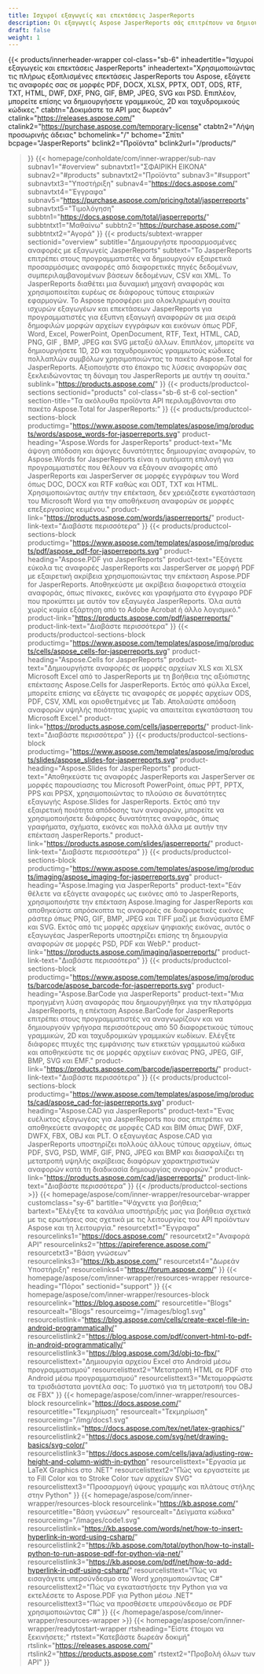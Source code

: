 ```yaml
---
title: Ισχυροί εξαγωγείς και επεκτάσεις JasperReports
description: Οι εξαγωγείς Aspose JasperReports σάς επιτρέπουν να δημιουργείτε δυναμικές αναφορές σε μορφές PDF, Word, Excel, PowerPoint, PNG, GIF, JPEG, CAD & SVG, γραμμωτούς κώδικες 1D και 2D.
draft: false
weight: 1
---
```

{{< products/innerheader-wrapper col-class="sb-6"
  inheadertitle="Ισχυροί εξαγωγείς και επεκτάσεις JasperReports"
  inheadertext="Χρησιμοποιώντας τις πλήρως εξοπλισμένες επεκτάσεις JasperReports του Aspose, εξάγετε τις αναφορές σας σε μορφές PDF, DOCX, XLSX, PPTX, ODT, ODS, RTF, TXT, HTML, DWF, DXF, PNG, GIF, BMP, JPEG, SVG και PSD. Επιπλέον, μπορείτε επίσης να δημιουργήσετε γραμμικούς, 2D και ταχυδρομικούς κώδικες."
  ctabtn="Δοκιμάστε τα API μας δωρεάν"
  ctalink="https://releases.aspose.com/"
  ctalink2="https://purchase.aspose.com/temporary-license"
  ctabtn2="Λήψη προσωρινής άδειας"
  bchomelink="/"
  bchome="Σπίτι"
  bcpage="JasperReports"
  bclink2="Προϊόντα"
  bclink2url="/products/"
  >}}
  {{< homepage/conholdate/com/inner-wrapper/sub-nav 
subnav1="#overview"
subnavtxt1="ΣΦΑΙΡΙΚΗ ΕΙΚΟΝΑ" 
subnav2="#products"
subnavtxt2="Προϊόντα" 
subnav3="#support"
subnavtxt3="Υποστήριξη" 
subnav4="https://docs.aspose.com/"
subnavtxt4="Έγγραφα" 
subnav5="https://purchase.aspose.com/pricing/total/jasperreports"
subnavtxt5="Τιμολόγηση" 
subbtn1="https://docs.aspose.com/total/jasperreports/"
subbtntxt1="Μαθαίνω"
subbtn2="https://purchase.aspose.com/"
subbtntxt2="Αγορά"
>}}
   {{< products/subtext-wrapper
   sectionid="overview" 
   subtitle="Δημιουργήστε προσαρμοσμένες αναφορές με εξαγωγείς JasperReports"
   subtext="Το JasperReports επιτρέπει στους προγραμματιστές να δημιουργούν εξαιρετικά προσαρμόσιμες αναφορές από διαφορετικές πηγές δεδομένων, συμπεριλαμβανομένων βάσεων δεδομένων, CSV και XML. Το JasperReports διαθέτει μια δυναμική μηχανή αναφοράς και χρησιμοποιείται ευρέως σε διάφορους τύπους εταιρικών εφαρμογών. Το Aspose προσφέρει μια ολοκληρωμένη σουίτα ισχυρών εξαγωγέων και επεκτάσεων JasperReports για προγραμματιστές για έξυπνη εξαγωγή αναφορών σε μια σειρά δημοφιλών μορφών αρχείων εγγράφων και εικόνων όπως PDF, Word, Excel, PowerPoint, OpenDocument, RTF, Text, HTML, CAD, PNG, GIF , BMP, JPEG και SVG μεταξύ άλλων. Επιπλέον, μπορείτε να δημιουργήσετε 1D, 2D και ταχυδρομικούς γραμμωτούς κώδικες πολλαπλών συμβόλων χρησιμοποιώντας το πακέτο Aspose.Total for JasperReports. Αξιοποιήστε στο έπακρο τις λύσεις αναφορών σας ξεκλειδώνοντας τη δύναμη του JasperReports με αυτήν τη σουίτα."
   sublink="https://products.aspose.com/"
   >}} 
{{< products/productcol-sections
sectionid="products" 
col-class="sb-6 st-6 col-section"
section-title="Τα ακόλουθα προϊόντα API περιλαμβάνονται στο πακέτο Aspose.Total for JasperReports:"
>}}
{{< products/productcol-sections-block
productimg="https://www.aspose.com/templates/aspose/img/products/words/aspose_words-for-jasperreports.svg"
product-heading="Aspose.Words for JasperReports"
product-text="Με άψογη απόδοση και άψογες δυνατότητες δημιουργίας αναφορών, το Aspose.Words for JasperReports είναι η αυτόματη επιλογή για προγραμματιστές που θέλουν να εξάγουν αναφορές από JasperReports και JasperServer σε μορφές εγγράφων του Word όπως DOC, DOCX και RTF καθώς και ODT, TXT και HTML. Χρησιμοποιώντας αυτήν την επέκταση, δεν χρειάζεστε εγκατάσταση του Microsoft Word για την αποθήκευση αναφορών σε μορφές επεξεργασίας κειμένου."
product-link="https://products.aspose.com/words/jasperreports/"
product-link-text="Διαβάστε περισσότερα"
>}}
{{< products/productcol-sections-block
productimg="https://www.aspose.com/templates/aspose/img/products/pdf/aspose_pdf-for-jasperreports.svg"
product-heading="Aspose.PDF για JasperReports"
product-text="Εξάγετε εύκολα τις αναφορές JasperReports και JasperServer σε μορφή PDF με εξαιρετική ακρίβεια χρησιμοποιώντας την επέκταση Aspose.PDF for JasperReports. Αποθηκεύστε με ακρίβεια διαφορετικά στοιχεία αναφοράς, όπως πίνακες, εικόνες και γραφήματα στο έγγραφο PDF που προκύπτει με αυτόν τον εξαγωγέα JasperReports. Όλα αυτά χωρίς καμία εξάρτηση από το Adobe Acrobat ή άλλο λογισμικό."
product-link="https://products.aspose.com/pdf/jasperreports/"
product-link-text="Διαβάστε περισσότερα"
>}}
{{< products/productcol-sections-block
productimg="https://www.aspose.com/templates/aspose/img/products/cells/aspose_cells-for-jasperreports.svg"
product-heading="Aspose.Cells for JasperReports"
product-text="Δημιουργήστε αναφορές σε μορφές αρχείων XLS και XLSX Microsoft Excel από το JasperReports με τη βοήθεια της αξιόπιστης επέκτασης Aspose.Cells for JasperReports. Εκτός από φύλλα Excel, μπορείτε επίσης να εξάγετε τις αναφορές σε μορφές αρχείων ODS, PDF, CSV, XML και οριοθετημένες με Tab. Απολαύστε απόδοση αναφορών υψηλής ποιότητας χωρίς να απαιτείται εγκατάσταση του Microsoft Excel."
product-link="https://products.aspose.com/cells/jasperreports/"
product-link-text="Διαβάστε περισσότερα"
>}}
{{< products/productcol-sections-block
productimg="https://www.aspose.com/templates/aspose/img/products/slides/aspose_slides-for-jasperreports.svg"
product-heading="Aspose.Slides for JasperReports"
product-text="Αποθηκεύστε τις αναφορές JasperReports και JasperServer σε μορφές παρουσίασης του Microsoft PowerPoint, όπως PPT, PPTX, PPS και PPSX, χρησιμοποιώντας το πλούσιο σε δυνατότητες εξαγωγής Aspose.Slides for JasperReports. Εκτός από την εξαιρετική ποιότητα απόδοσης των αναφορών, μπορείτε να χρησιμοποιήσετε διάφορες δυνατότητες αναφοράς, όπως γραφήματα, σχήματα, εικόνες και πολλά άλλα με αυτήν την επέκταση JasperReports."
product-link="https://products.aspose.com/slides/jasperreports/"
product-link-text="Διαβάστε περισσότερα"
>}}
{{< products/productcol-sections-block
productimg="https://www.aspose.com/templates/aspose/img/products/imaging/aspose_imaging-for-jasperreports.svg"
product-heading="Aspose.Imaging για JasperReports"
product-text="Εάν θέλετε να εξάγετε αναφορές ως εικόνες από το JasperReports, χρησιμοποιήστε την επέκταση Aspose.Imaging for JasperReports και αποθηκεύστε απρόσκοπτα τις αναφορές σε διαφορετικές εικόνες ράστερ όπως PNG, GIF, BMP, JPEG και TIFF μαζί με διανύσματα EMF και SVG. Εκτός από τις μορφές αρχείων ψηφιακής εικόνας, αυτός ο εξαγωγέας JasperReports υποστηρίζει επίσης τη δημιουργία αναφορών σε μορφές PSD, PDF και WebP."
product-link="https://products.aspose.com/imaging/jasperreports/"
product-link-text="Διαβάστε περισσότερα"
>}}
{{< products/productcol-sections-block
productimg="https://www.aspose.com/templates/aspose/img/products/barcode/aspose_barcode-for-jasperreports.svg"
product-heading="Aspose.BarCode για JasperReports"
product-text="Μια προηγμένη λύση αναφοράς που δημιουργήθηκε για την πλατφόρμα JasperReports, η επέκταση Aspose.BarCode for JasperReports επιτρέπει στους προγραμματιστές να αναγνωρίζουν και να δημιουργούν γρήγορα περισσότερους από 50 διαφορετικούς τύπους γραμμικών, 2D και ταχυδρομικών γραμμικών κωδίκων. Ελέγξτε διάφορες πτυχές της εμφάνισης των ετικετών γραμμωτού κώδικα και αποθηκεύστε τις σε μορφές αρχείων εικόνας PNG, JPEG, GIF, BMP, SVG και EMF."
product-link="https://products.aspose.com/barcode/jasperreports/"
product-link-text="Διαβάστε περισσότερα"
>}} 
{{< products/productcol-sections-block
productimg="https://www.aspose.com/templates/aspose/img/products/cad/aspose_cad-for-jasperreports.svg"
product-heading="Aspose.CAD για JasperReports"
product-text="Ένας ευέλικτος εξαγωγέας για JasperReports που σας επιτρέπει να αποθηκεύετε αναφορές σε μορφές CAD και BIM όπως DWF, DXF, DWFX, FBX, OBJ και PLT. Ο εξαγωγέας Aspose.CAD για JasperReports υποστηρίζει πολλούς άλλους τύπους αρχείων, όπως PDF, SVG, PSD, WMF, GIF, PNG, JPEG και BMP και διασφαλίζει τη μετατροπή υψηλής ακρίβειας διαφόρων χαρακτηριστικών αναφορών κατά τη διαδικασία δημιουργίας αναφορών."
product-link="https://products.aspose.com/cad/jasperreports/"
product-link-text="Διαβάστε περισσότερα"
>}}
{{< /products/productcol-sections >}}
{{< homepage/aspose/com/inner-wrapper/resourcebar-wrapper
customclass="sy-6"
bartitle="Ψάχνετε για βοήθεια;"
bartext="Ελέγξτε τα κανάλια υποστήριξής μας για βοήθεια σχετικά με τις ερωτήσεις σας σχετικά με τις λειτουργίες του API προϊόντων Aspose και τη λειτουργία."
resourcetxt1="Έγγραφα"
resourcelinks1="https://docs.aspose.com/"
resourcetxt2="Αναφορά API"
resourcelinks2="https://apireference.aspose.com/"
resourcetxt3="Βάση γνώσεων"
resourcelinks3="https://kb.aspose.com/"
resourcetxt4="Δωρεάν Υποστήριξη"
resourcelinks4="https://forum.aspose.com/"
>}}
{{< homepage/aspose/com/inner-wrapper/resources-wrapper
resource-heading="Πόροι"
sectionid="support"
>}}
{{< homepage/aspose/com/inner-wrapper/resources-block 
resourcelink="https://blog.aspose.com/"
resourcetitle="Blogs"
resourcealt="Blogs"
resourceimg="/images/blog1.svg"
resourcelistlink="https://blog.aspose.com/cells/create-excel-file-in-android-programmatically/" 
resourcelistlink2="https://blog.aspose.com/pdf/convert-html-to-pdf-in-android-programmatically/" 
resourcelistlink3="https://blog.aspose.com/3d/obj-to-fbx/"
resourcelisttext="Δημιουργία αρχείου Excel στο Android μέσω προγραμματισμού"
resourcelisttext2="Μετατροπή HTML σε PDF στο Android μέσω προγραμματισμού"
resourcelisttext3="Μεταμορφώστε τα τρισδιάστατα μοντέλα σας: Το μυστικό για τη μετατροπή του OBJ σε FBX"
>}}
{{< homepage/aspose/com/inner-wrapper/resources-block 
resourcelink="https://docs.aspose.com/"
resourcetitle="Τεκμηρίωση"
resourcealt="Τεκμηρίωση"
resourceimg="/img/docs1.svg"
resourcelistlink="https://docs.aspose.com/tex/net/latex-graphics/" 
resourcelistlink2="https://docs.aspose.com/svg/net/drawing-basics/svg-color/" 
resourcelistlink3="https://docs.aspose.com/cells/java/adjusting-row-height-and-column-width-in-python"
resourcelisttext="Εργασία με LaTeX Graphics στο .NET"
resourcelisttext2="Πώς να εργαστείτε με το Fill Color και το Stroke Color των αρχείων SVG"
resourcelisttext3="Προσαρμογή ύψους γραμμής και πλάτους στήλης στην Python"
>}}
{{< homepage/aspose/com/inner-wrapper/resources-block 
resourcelink="https://kb.aspose.com/"
resourcetitle="Βάση γνώσεων"
resourcealt="Δείγματα κώδικα"
resourceimg="/images/code1.svg"
resourcelistlink="https://kb.aspose.com/words/net/how-to-insert-hyperlink-in-word-using-csharp/" 
resourcelistlink2="https://kb.aspose.com/total/python/how-to-install-python-to-run-aspose-pdf-for-python-via-net/" 
resourcelistlink3="https://kb.aspose.com/pdf/net/how-to-add-hyperlink-in-pdf-using-csharp/"
resourcelisttext="Πώς να εισαγάγετε υπερσύνδεσμο στο Word χρησιμοποιώντας C#"
resourcelisttext2="Πώς να εγκαταστήσετε την Python για να εκτελέσετε το Aspose.PDF για Python μέσω .NET"
resourcelisttext3="Πώς να προσθέσετε υπερσύνδεσμο σε PDF χρησιμοποιώντας C#"
>}}
{{< /homepage/aspose/com/inner-wrapper/resources-wrapper >}}
{{< homepage/aspose/com/inner-wrapper/readytostart-wrapper
rtsheading="Είστε έτοιμοι να ξεκινήσετε;"
rtstext="Κατεβάστε δωρεάν δοκιμή"
rtslink="https://releases.aspose.com/"
rtslink2="https://products.aspose.com"
rtstext2="Προβολή όλων των API"
>}}
